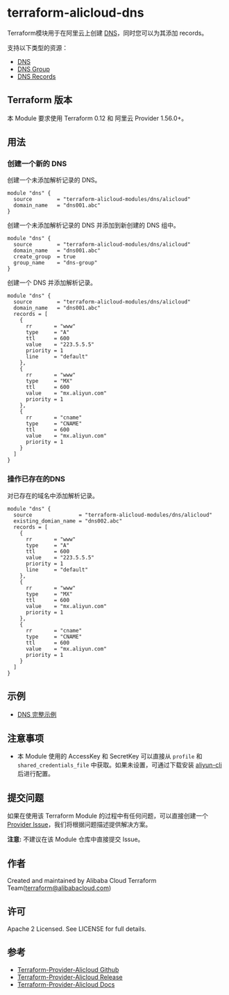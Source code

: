 terraform-alicloud-dns
======================

Terraform模块用于在阿里云上创建 [DNS](https://help.aliyun.com/product/29697.html)，同时您可以为其添加 records。

支持以下类型的资源：

* [DNS](https://www.terraform.io/docs/providers/alicloud/r/dns.html)
* [DNS Group](https://www.terraform.io/docs/providers/alicloud/r/dns_group.html)
* [DNS Records](https://www.terraform.io/docs/providers/alicloud/r/dns_record.html)

## Terraform 版本

本 Module 要求使用 Terraform 0.12 和 阿里云 Provider 1.56.0+。

## 用法

### 创建一个新的 DNS

创建一个未添加解析记录的 DNS。

```hcl
module "dns" {
  source        = "terraform-alicloud-modules/dns/alicloud"
  domain_name   = "dns001.abc"
}
``` 

创建一个未添加解析记录的 DNS 并添加到新创建的 DNS 组中。

```hcl
module "dns" {
  source        = "terraform-alicloud-modules/dns/alicloud"
  domain_name   = "dns001.abc"
  create_group  = true
  group_name    = "dns-group"
}
``` 

创建一个 DNS 并添加解析记录。

```hcl
module "dns" {
  source        = "terraform-alicloud-modules/dns/alicloud"
  domain_name   = "dns001.abc"
  records = [
    {
      rr       = "www"
      type     = "A"
      ttl      = 600
      value    = "223.5.5.5"
      priority = 1
      line     = "default"
    },
    {
      rr       = "www"
      type     = "MX"
      ttl      = 600
      value    = "mx.aliyun.com"
      priority = 1
    },
    {
      rr       = "cname"
      type     = "CNAME"
      ttl      = 600
      value    = "mx.aliyun.com"
      priority = 1
    }
  ]
}
``` 

### 操作已存在的DNS

对已存在的域名中添加解析记录。

```hcl
module "dns" {
  source               = "terraform-alicloud-modules/dns/alicloud"
  existing_domian_name = "dns002.abc"
  records = [
    {
      rr       = "www"
      type     = "A"
      ttl      = 600
      value    = "223.5.5.5"
      priority = 1
      line     = "default"
    },
    {
      rr       = "www"
      type     = "MX"
      ttl      = 600
      value    = "mx.aliyun.com"
      priority = 1
    },
    {
      rr       = "cname"
      type     = "CNAME"
      ttl      = 600
      value    = "mx.aliyun.com"
      priority = 1
    }
  ]  
}
``` 

## 示例

* [DNS 完整示例](https://github.com/terraform-alicloud-modules/terraform-alicloud-dns/tree/master/examples/complete)

## 注意事项

* 本 Module 使用的 AccessKey 和 SecretKey 可以直接从 `profile` 和 `shared_credentials_file` 中获取。如果未设置，可通过下载安装 [aliyun-cli](https://github.com/aliyun/aliyun-cli#installation) 后进行配置。

提交问题
-------
如果在使用该 Terraform Module 的过程中有任何问题，可以直接创建一个 [Provider Issue](https://github.com/terraform-providers/terraform-provider-alicloud/issues/new)，我们将根据问题描述提供解决方案。

**注意:** 不建议在该 Module 仓库中直接提交 Issue。

作者
-------
Created and maintained by Alibaba Cloud Terraform Team(terraform@alibabacloud.com)

许可
----
Apache 2 Licensed. See LICENSE for full details.

参考
---------
* [Terraform-Provider-Alicloud Github](https://github.com/terraform-providers/terraform-provider-alicloud)
* [Terraform-Provider-Alicloud Release](https://releases.hashicorp.com/terraform-provider-alicloud/)
* [Terraform-Provider-Alicloud Docs](https://www.terraform.io/docs/providers/alicloud/index.html)